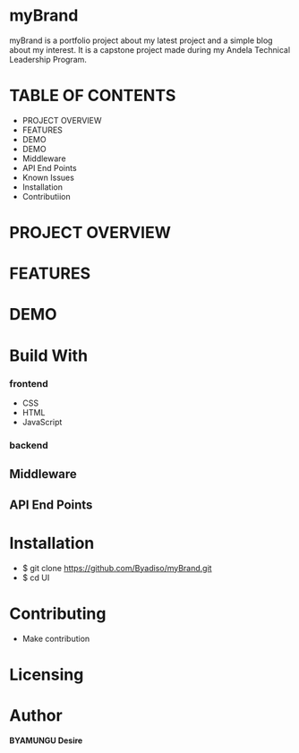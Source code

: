 # myBrand

myBrand is a portfolio project about my latest project and a simple blog about my interest.
It is a capstone project made during my Andela Technical Leadership Program.

# TABLE OF CONTENTS

- PROJECT OVERVIEW
- FEATURES
- DEMO
- DEMO
- Middleware
- API End Points
- Known Issues
- Installation
- Contributiion

# PROJECT OVERVIEW

# FEATURES

# DEMO

# Build With

### frontend

- CSS
- HTML
- JavaScript

### backend

## Middleware

## API End Points

# Installation

- \$ git clone https://github.com/Byadiso/myBrand.git
- \$ cd UI

# Contributing

- Make contribution

# Licensing

# Author

**BYAMUNGU Desire**
